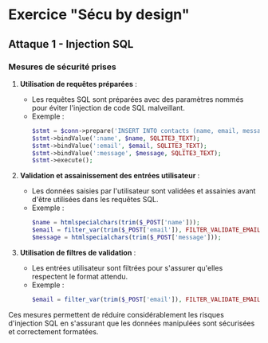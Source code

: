 # Exercice "Sécu by design"

## Attaque 1 - Injection SQL

### Mesures de sécurité prises

1. **Utilisation de requêtes préparées** :
    - Les requêtes SQL sont préparées avec des paramètres nommés pour éviter l'injection de code SQL malveillant.
    - Exemple :
      ```php
      $stmt = $conn->prepare('INSERT INTO contacts (name, email, message) VALUES (:name, :email, :message)');
      $stmt->bindValue(':name', $name, SQLITE3_TEXT);
      $stmt->bindValue(':email', $email, SQLITE3_TEXT);
      $stmt->bindValue(':message', $message, SQLITE3_TEXT);
      $stmt->execute();
      ```

2. **Validation et assainissement des entrées utilisateur** :
    - Les données saisies par l'utilisateur sont validées et assainies avant d'être utilisées dans les requêtes SQL.
    - Exemple :
      ```php
      $name = htmlspecialchars(trim($_POST['name']));
      $email = filter_var(trim($_POST['email']), FILTER_VALIDATE_EMAIL);
      $message = htmlspecialchars(trim($_POST['message']));
      ```

3. **Utilisation de filtres de validation** :
    - Les entrées utilisateur sont filtrées pour s'assurer qu'elles respectent le format attendu.
    - Exemple :
      ```php
      $email = filter_var(trim($_POST['email']), FILTER_VALIDATE_EMAIL);
      ```

Ces mesures permettent de réduire considérablement les risques d'injection SQL en s'assurant que les données manipulées sont sécurisées et correctement formatées.